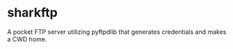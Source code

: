 sharkftp
========

A pocket FTP server utilizing pyftpdlib that generates credentials and makes a CWD home.
